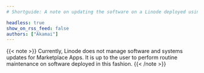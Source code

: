 ```yaml
---
# Shortguide: A note on updating the software on a Linode deployed using the Marketplace

headless: true
show_on_rss_feed: false
authors: ["Akamai"]
---
```


{{< note >}}
Currently, Linode does not manage software and systems updates for Marketplace Apps. It is up to the user to perform routine maintenance on software deployed in this fashion.
{{< /note >}}